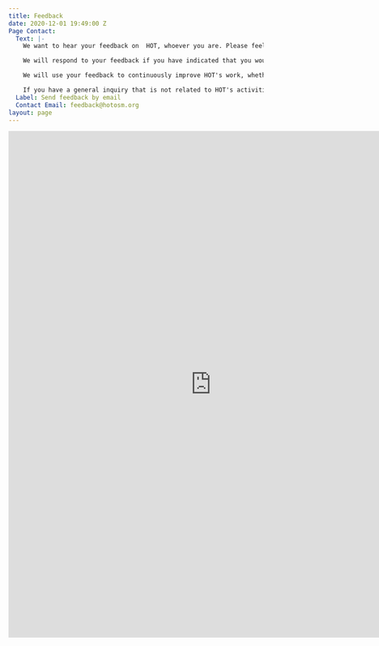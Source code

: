```yaml
---
title: Feedback
date: 2020-12-01 19:49:00 Z
Page Contact:
  Text: |-
    We want to hear your feedback on  HOT, whoever you are. Please feel free to write in the language you feel most comfortable with to let us know what you think about any aspect of HOT's work using either the form or the email address.

    We will respond to your feedback if you have indicated that you would like a response. All feedback will be forwarded to the relevant team within HOT, and discussed, and we will respond as soon as possible if appropriate.

    We will use your feedback to continuously improve HOT's work, whether that applies to technology, communications, community engagement, recruitment, or something else. Sometimes the subject of feedback will be discussed in open working groups or in other online forums, but will never include personally identifiable information unless the person has given us explicit consent to do so.

    If you have a general inquiry that is not related to HOT's activities, please use the contact page.
  Label: Send feedback by email
  Contact Email: feedback@hotosm.org
layout: page
---
```


<iframe src="https://docs.google.com/forms/d/e/1FAIpQLSdUHdB9NoPRWCWvn1NrTo2ncKWvqHig2Fli25Vn1dn_F_f8_g/viewform?embedded=true" width="800" height="1000" frameborder="0" marginheight="15px" marginwidth="15px">Loading…</iframe>